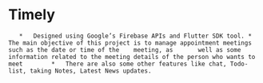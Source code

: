 # Timely
       *   Designed using Google’s Firebase APIs and Flutter SDK tool. *   The main objective of this project is to manage appointment meetings such as the date or time of the    meeting, as       well as some information related to the meeting details of the person who wants to meet        *   There are also some other features like chat, Todo-list, taking Notes, Latest News updates.
